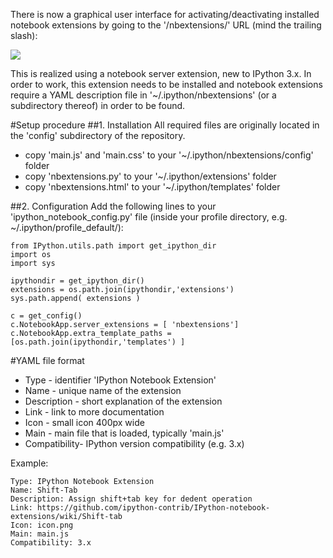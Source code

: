 There is now a graphical user interface for activating/deactivating installed notebook extensions by going to the '/nbextensions/' URL (mind the trailing slash):

![](https://github.com/ipython-contrib/IPython-notebook-extensions/raw/master/wiki-images/notebook-configuration.png)

This is realized using a notebook server extension, new to IPython 3.x. 
In order to work, this extension needs to be installed and notebook extensions require a YAML description file in '~/.ipython/nbextensions' (or a subdirectory thereof) in order to be found.

#Setup procedure
##1. Installation
All required files are originally located in the 'config' subdirectory of the repository.
 * copy 'main.js' and 'main.css' to your '~/.ipython/nbextensions/config' folder
 * copy 'nbextensions.py' to your '~/.ipython/extensions' folder
 * copy 'nbextensions.html' to your '~/.ipython/templates' folder

##2. Configuration
Add the following lines to your 'ipython_notebook_config.py' file (inside your profile directory, e.g. ~/.ipython/profile_default/):
```
from IPython.utils.path import get_ipython_dir
import os
import sys

ipythondir = get_ipython_dir()
extensions = os.path.join(ipythondir,'extensions') 
sys.path.append( extensions )

c = get_config()
c.NotebookApp.server_extensions = [ 'nbextensions']
c.NotebookApp.extra_template_paths = [os.path.join(ipythondir,'templates') ]
```

#YAML file format
* Type         - identifier 'IPython Notebook Extension'
* Name         - unique name of the extension
* Description  - short explanation of the extension
* Link         - link to more documentation
* Icon         - small icon 400px wide
* Main         - main file that is loaded, typically 'main.js'
* Compatibility- IPython version compatibility (e.g. 3.x)

Example:
```
Type: IPython Notebook Extension
Name: Shift-Tab
Description: Assign shift+tab key for dedent operation
Link: https://github.com/ipython-contrib/IPython-notebook-extensions/wiki/Shift-tab
Icon: icon.png
Main: main.js
Compatibility: 3.x 
```
